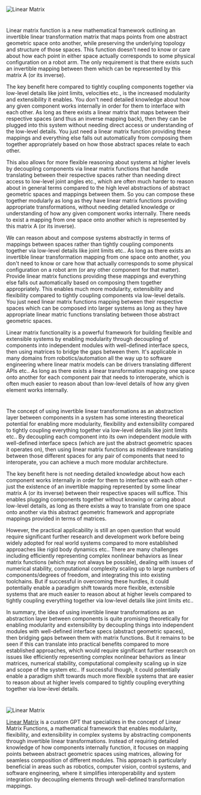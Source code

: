 ![Linear Matrix](https://github.com/user-attachments/assets/bd3b68a4-5aa9-443e-a633-36f655877a77)

#

Linear matrix function is a new mathematical framework outlining an invertible linear transformation matrix that maps points from one abstract geometric space onto another, while preserving the underlying topology and structure of those spaces. This function doesn't need to know or care about how each point in either space actually corresponds to some physical configuration on a robot arm. The only requirement is that there exists such an invertible mapping between them which can be represented by this matrix A (or its inverse).

The key benefit here compared to tightly coupling components together via low-level details like joint limits, velocities etc., is the increased modularity and extensibility it enables. You don't need detailed knowledge about how any given component works internally in order for them to interface with each other. As long as there exists a linear matrix that maps between their respective spaces (and thus an inverse mapping back), then they can be plugged into this system without needing direct access or understanding of the low-level details. You just need a linear matrix function providing these mappings and everything else falls out automatically from composing them together appropriately based on how those abstract spaces relate to each other.

This also allows for more flexible reasoning about systems at higher levels by decoupling components via linear matrix functions that handle translating between their respective spaces rather than needing direct access to low-level joint angles etc., which are often much harder to reason about in general terms compared to the high level abstractions of abstract geometric spaces and mappings between them. So you can compose these together modularly as long as they have linear matrix functions providing appropriate transformations, without needing detailed knowledge or understanding of how any given component works internally. There needs to exist a mapping from one space onto another which is represented by this matrix A (or its inverse).

We can reason about and compose systems abstractly in terms of mappings between spaces rather than tightly coupling components together via low-level details like joint limits etc.. As long as there exists an invertible linear transformation mapping from one space onto another, you don't need to know or care how that actually corresponds to some physical configuration on a robot arm (or any other component for that matter). Provide linear matrix functions providing these mappings and everything else falls out automatically based on composing them together appropriately. This enables much more modularity, extensibility and flexibility compared to tightly coupling components via low-level details. You just need linear matrix functions mapping between their respective spaces which can be composed into larger systems as long as they have appropriate linear matric functions translating between those abstract geometric spaces.

Linear matrix functionality is a powerful framework for building flexible and extensible systems by enabling modularity through decoupling of components into independent modules with well-defined interface specs, then using matrices to bridge the gaps between them. It's applicable in many domains from robotics/automation all the way up to software engineering where linear matrix models can be drivers translating different APIs etc.. As long as there exists a linear transformation mapping one space onto another for each component pair that needs to interoperate, which is often much easier to reason about than low-level details of how any given element works internally.

#

The concept of using invertible linear transformations as an abstraction layer between components in a system has some interesting theoretical potential for enabling more modularity, flexibility and extensibility compared to tightly coupling everything together via low-level details like joint limits etc.. By decoupling each component into its own independent module with well-defined interface specs (which are just the abstract geometric spaces it operates on), then using linear matrix functions as middleware translating between those different spaces for any pair of components that need to interoperate, you can achieve a much more modular architecture.

The key benefit here is not needing detailed knowledge about how each component works internally in order for them to interface with each other - just the existence of an invertible mapping represented by some linear matrix A (or its inverse) between their respective spaces will suffice. This enables plugging components together without knowing or caring about low-level details, as long as there exists a way to translate from one space onto another via this abstract geometric framework and appropriate mappings provided in terms of matrices.

However, the practical applicability is still an open question that would require significant further research and development work before being widely adopted for real world systems compared to more established approaches like rigid body dynamics etc.. There are many challenges including efficiently representing complex nonlinear behaviors as linear matrix functions (which may not always be possible), dealing with issues of numerical stability, computational complexity scaling up to large numbers of components/degrees of freedom, and integrating this into existing toolchains. But if successful in overcoming these hurdles, it could potentially enable a paradigm shift towards more flexible, extensible systems that are much easier to reason about at higher levels compared to tightly coupling everything together via low-level details like joint limits etc..

In summary, the idea of using invertible linear transformations as an abstraction layer between components is quite promising theoretically for enabling modularity and extensibility by decoupling things into independent modules with well-defined interface specs (abstract geometric spaces), then bridging gaps between them with matrix functions. But it remains to be seen if this can translate into practical benefits compared to more established approaches, which would require significant further research on issues like efficiently representing complex nonlinear behaviors as linear matrices, numerical stability, computational complexity scaling up in size and scope of the system etc.. If successful though, it could potentially enable a paradigm shift towards much more flexible systems that are easier to reason about at higher levels compared to tightly coupling everything together via low-level details.

#

![Linear Matrix](https://github.com/user-attachments/assets/a608e2c4-cd88-4973-80ec-771573f84116)

[Linear Matrix](https://chatgpt.com/g/g-67c1ac9ba6008191860e33376807f7a2-linear-matrix) is a custom GPT that specializes in the concept of Linear Matrix Functions, a mathematical framework that enables modularity, flexibility, and extensibility in complex systems by abstracting components through invertible linear transformations. Instead of requiring detailed knowledge of how components internally function, it focuses on mapping points between abstract geometric spaces using matrices, allowing for seamless composition of different modules. This approach is particularly beneficial in areas such as robotics, computer vision, control systems, and software engineering, where it simplifies interoperability and system integration by decoupling elements through well-defined transformation mappings​​.
